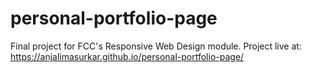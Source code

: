 # personal-portfolio-page

Final project for FCC's Responsive Web Design module. 
Project live at: https://anjalimasurkar.github.io/personal-portfolio-page/
